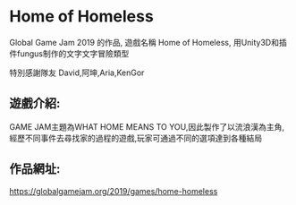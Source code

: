 # Home of Homeless
Global Game Jam 2019 的作品,
遊戲名稱 Home of Homeless,
用Unity3D和插件fungus制作的文字文字冒險類型

特別感謝隊友 David,阿坤,Aria,KenGor

## 遊戲介紹:

GAME JAM主題為WHAT HOME MEANS TO YOU,因此製作了以流浪漢為主角,經歷不同事件去尋找家的過程的遊戲,玩家可通過不同的選項達到各種結局

## 作品網址:
https://globalgamejam.org/2019/games/home-homeless

